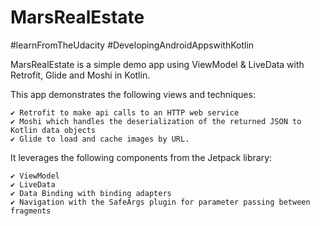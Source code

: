 # MarsRealEstate
#learnFromTheUdacity #DevelopingAndroidAppswithKotlin

MarsRealEstate is a simple demo app using ViewModel & LiveData with Retrofit, Glide and Moshi in Kotlin.

This app demonstrates the following views and techniques:

    ✔️ Retrofit to make api calls to an HTTP web service
    ✔️ Moshi which handles the deserialization of the returned JSON to Kotlin data objects
    ✔️ Glide to load and cache images by URL.

It leverages the following components from the Jetpack library:

    ✔️ ViewModel
    ✔️ LiveData
    ✔️ Data Binding with binding adapters
    ✔️ Navigation with the SafeArgs plugin for parameter passing between fragments
